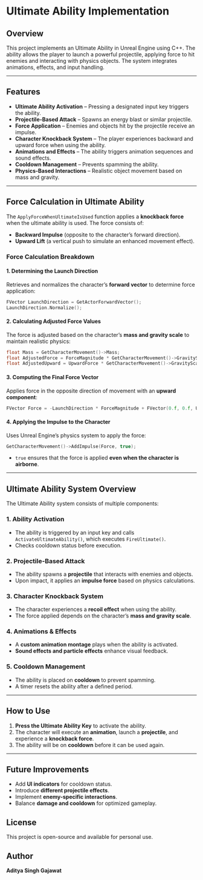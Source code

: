 # **Ultimate Ability Implementation**  

## **Overview**  
This project implements an Ultimate Ability in Unreal Engine using C++. The ability allows the player to launch a powerful projectile, applying force to hit enemies and interacting with physics objects. The system integrates animations, effects, and input handling.  

---

## **Features**  
- **Ultimate Ability Activation** – Pressing a designated input key triggers the ability.  
- **Projectile-Based Attack** – Spawns an energy blast or similar projectile.  
- **Force Application** – Enemies and objects hit by the projectile receive an impulse.  
- **Character Knockback System** – The player experiences backward and upward force when using the ability.  
- **Animations and Effects** – The ability triggers animation sequences and sound effects.  
- **Cooldown Management** – Prevents spamming the ability.  
- **Physics-Based Interactions** – Realistic object movement based on mass and gravity.  

---

## **Force Calculation in Ultimate Ability**  

The `ApplyForceWhenUltimateIsUsed` function applies a **knockback force** when the ultimate ability is used. The force consists of:  
- **Backward Impulse** (opposite to the character’s forward direction).  
- **Upward Lift** (a vertical push to simulate an enhanced movement effect).  

### **Force Calculation Breakdown**  

#### 1. **Determining the Launch Direction**  
Retrieves and normalizes the character’s **forward vector** to determine force application:  
```cpp
FVector LaunchDirection = GetActorForwardVector();
LaunchDirection.Normalize();
```  

#### 2. **Calculating Adjusted Force Values**  
The force is adjusted based on the character’s **mass and gravity scale** to maintain realistic physics:  
```cpp
float Mass = GetCharacterMovement()->Mass;
float AdjustedForce = ForceMagnitude * GetCharacterMovement()->GravityScale * Mass;
float AdjustedUpward = UpwardForce * GetCharacterMovement()->GravityScale * Mass;
```  

#### 3. **Computing the Final Force Vector**  
Applies force in the opposite direction of movement with an **upward component**:  
```cpp
FVector Force = -LaunchDirection * ForceMagnitude + FVector(0.f, 0.f, UpwardForce);
```  

#### 4. **Applying the Impulse to the Character**  
Uses Unreal Engine’s physics system to apply the force:  
```cpp
GetCharacterMovement()->AddImpulse(Force, true);
```  
- `true` ensures that the force is applied **even when the character is airborne**.  

---

## **Ultimate Ability System Overview**  

The Ultimate Ability system consists of multiple components:  

### **1. Ability Activation**  
- The ability is triggered by an input key and calls `ActivateUltimateAbility()`, which executes `FireUltimate()`.  
- Checks cooldown status before execution.  

### **2. Projectile-Based Attack**  
- The ability spawns a **projectile** that interacts with enemies and objects.  
- Upon impact, it applies an **impulse force** based on physics calculations.  

### **3. Character Knockback System**  
- The character experiences a **recoil effect** when using the ability.  
- The force applied depends on the character’s **mass and gravity scale**.  

### **4. Animations & Effects**  
- A **custom animation montage** plays when the ability is activated.  
- **Sound effects and particle effects** enhance visual feedback.  

### **5. Cooldown Management**  
- The ability is placed on **cooldown** to prevent spamming.  
- A timer resets the ability after a defined period.  

---

## **How to Use**  
1. **Press the Ultimate Ability Key** to activate the ability.  
2. The character will execute an **animation**, launch a **projectile**, and experience a **knockback force**.  
3. The ability will be on **cooldown** before it can be used again.  

---

## **Future Improvements**  
- Add **UI indicators** for cooldown status.  
- Introduce **different projectile effects**.  
- Implement **enemy-specific interactions**.  
- Balance **damage and cooldown** for optimized gameplay.  

## License
This project is open-source and available for personal use.

## Author
**Aditya Singh Gajawat**

